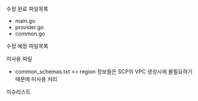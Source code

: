 수정 완료 파일목록
 - main.go
 - provider.go
 - common.go


수정 예정 파일목록



미사용 파일 
  - common_schemas.txt >> region 정보들은 SCP의 VPC 생성시에 불필요하기 때문에 미사용 처리


이슈리스트 
